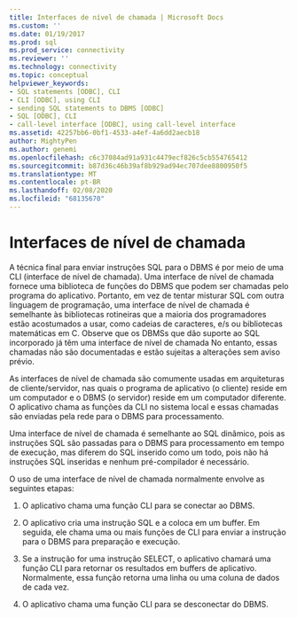 ```yaml
---
title: Interfaces de nível de chamada | Microsoft Docs
ms.custom: ''
ms.date: 01/19/2017
ms.prod: sql
ms.prod_service: connectivity
ms.reviewer: ''
ms.technology: connectivity
ms.topic: conceptual
helpviewer_keywords:
- SQL statements [ODBC], CLI
- CLI [ODBC], using CLI
- sending SQL statements to DBMS [ODBC]
- SQL [ODBC], CLI
- call-level interface [ODBC], using call-level interface
ms.assetid: 42257bb6-0bf1-4533-a4ef-4a6dd2aecb18
author: MightyPen
ms.author: genemi
ms.openlocfilehash: c6c37084ad91a931c4479ecf826c5cb554765412
ms.sourcegitcommit: b87d36c46b39af8b929ad94ec707dee8800950f5
ms.translationtype: MT
ms.contentlocale: pt-BR
ms.lasthandoff: 02/08/2020
ms.locfileid: "68135670"
---
```

# <a name="call-level-interfaces"></a>Interfaces de nível de chamada
A técnica final para enviar instruções SQL para o DBMS é por meio de uma CLI (interface de nível de chamada). Uma interface de nível de chamada fornece uma biblioteca de funções do DBMS que podem ser chamadas pelo programa do aplicativo. Portanto, em vez de tentar misturar SQL com outra linguagem de programação, uma interface de nível de chamada é semelhante às bibliotecas rotineiras que a maioria dos programadores estão acostumados a usar, como cadeias de caracteres, e/s ou bibliotecas matemáticas em C. Observe que os DBMSs que dão suporte ao SQL incorporado já têm uma interface de nível de chamada No entanto, essas chamadas não são documentadas e estão sujeitas a alterações sem aviso prévio.  
  
 As interfaces de nível de chamada são comumente usadas em arquiteturas de cliente/servidor, nas quais o programa de aplicativo (o cliente) reside em um computador e o DBMS (o servidor) reside em um computador diferente. O aplicativo chama as funções da CLI no sistema local e essas chamadas são enviadas pela rede para o DBMS para processamento.  
  
 Uma interface de nível de chamada é semelhante ao SQL dinâmico, pois as instruções SQL são passadas para o DBMS para processamento em tempo de execução, mas diferem do SQL inserido como um todo, pois não há instruções SQL inseridas e nenhum pré-compilador é necessário.  
  
 O uso de uma interface de nível de chamada normalmente envolve as seguintes etapas:  
  
1.  O aplicativo chama uma função CLI para se conectar ao DBMS.  
  
2.  O aplicativo cria uma instrução SQL e a coloca em um buffer. Em seguida, ele chama uma ou mais funções de CLI para enviar a instrução para o DBMS para preparação e execução.  
  
3.  Se a instrução for uma instrução SELECT, o aplicativo chamará uma função CLI para retornar os resultados em buffers de aplicativo. Normalmente, essa função retorna uma linha ou uma coluna de dados de cada vez.  
  
4.  O aplicativo chama uma função CLI para se desconectar do DBMS.
